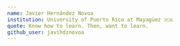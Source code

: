 ```yaml
---
name: Javier Hernández Novoa
institution: University of Puerto Rico at Mayagüez 🇵🇷
quote: Know how to learn. Then, want to learn.
github_user: javihdznovoa
---
```

